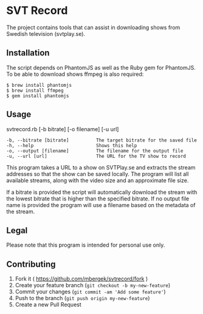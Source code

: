 # SVT Record

The project contains tools that can assist in downloading shows from Swedish television (svtplay.se).

## Installation

The script depends on PhantomJS as well as the Ruby gem for PhantomJS. To be able to download shows ffmpeg is also required:

    $ brew install phantomjs
    $ brew install ffmpeg
    $ gem install phantomjs

## Usage

svtrecord.rb [-b bitrate] [-o filename] [-u url]

    -b, --bitrate [bitrate]          The target bitrate for the saved file
    -h, --help                       Shows this help
    -o, --output [filename]          The filename for the output file
    -u, --url [url]                  The URL for the TV show to record

This program takes a URL to a show on SVTPlay.se and extracts the stream addresses so that the show can be saved locally. The program will list all available streams, along with the video size and an approximate file size.

If a bitrate is provided the script will automatically download the stream with the lowest bitrate that is higher than the specified bitrate. If no output file name is provided the program will use a filename based on the metadata of the stream.

## Legal

Please note that this program is intended for personal use only.

## Contributing

1. Fork it ( https://github.com/mbergek/svtrecord/fork )
2. Create your feature branch (`git checkout -b my-new-feature`)
3. Commit your changes (`git commit -am 'Add some feature'`)
4. Push to the branch (`git push origin my-new-feature`)
5. Create a new Pull Request
